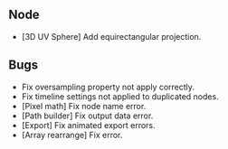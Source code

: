 ## Node
- [3D UV Sphere] Add equirectangular projection.

## Bugs
- Fix oversampling property not apply correctly.
- Fix timeline settings not applied to duplicated nodes.
- [Pixel math] Fix node name error.
- [Path builder] Fix output data error.
- [Export] Fix animated export errors.
- [Array rearrange] Fix error.